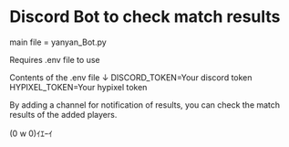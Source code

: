 # Discord Bot to check match results
main file = yanyan_Bot.py

Requires .env file to use

Contents of the .env file ↓
DISCORD_TOKEN=Your discord token
HYPIXEL_TOKEN=Your hypixel token

By adding a channel for notification of results, you can check the match results of the added players.

(0 w 0)ｲｴｰｲ
